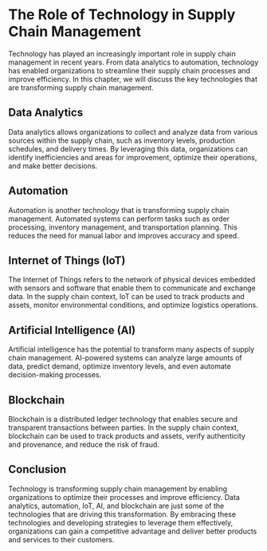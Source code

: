The Role of Technology in Supply Chain Management
===============================================================

Technology has played an increasingly important role in supply chain management in recent years. From data analytics to automation, technology has enabled organizations to streamline their supply chain processes and improve efficiency. In this chapter, we will discuss the key technologies that are transforming supply chain management.

Data Analytics
--------------

Data analytics allows organizations to collect and analyze data from various sources within the supply chain, such as inventory levels, production schedules, and delivery times. By leveraging this data, organizations can identify inefficiencies and areas for improvement, optimize their operations, and make better decisions.

Automation
----------

Automation is another technology that is transforming supply chain management. Automated systems can perform tasks such as order processing, inventory management, and transportation planning. This reduces the need for manual labor and improves accuracy and speed.

Internet of Things (IoT)
------------------------

The Internet of Things refers to the network of physical devices embedded with sensors and software that enable them to communicate and exchange data. In the supply chain context, IoT can be used to track products and assets, monitor environmental conditions, and optimize logistics operations.

Artificial Intelligence (AI)
----------------------------

Artificial intelligence has the potential to transform many aspects of supply chain management. AI-powered systems can analyze large amounts of data, predict demand, optimize inventory levels, and even automate decision-making processes.

Blockchain
----------

Blockchain is a distributed ledger technology that enables secure and transparent transactions between parties. In the supply chain context, blockchain can be used to track products and assets, verify authenticity and provenance, and reduce the risk of fraud.

Conclusion
----------

Technology is transforming supply chain management by enabling organizations to optimize their processes and improve efficiency. Data analytics, automation, IoT, AI, and blockchain are just some of the technologies that are driving this transformation. By embracing these technologies and developing strategies to leverage them effectively, organizations can gain a competitive advantage and deliver better products and services to their customers.
